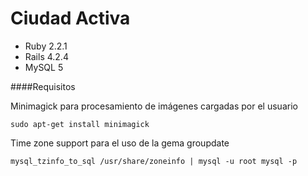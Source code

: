 # Ciudad Activa 

* Ruby 2.2.1
* Rails 4.2.4
* MySQL 5




####Requisitos

Minimagick para procesamiento de imágenes cargadas por el usuario
	
	sudo apt-get install minimagick

Time zone support para el uso de la gema groupdate
	
	mysql_tzinfo_to_sql /usr/share/zoneinfo | mysql -u root mysql -p
